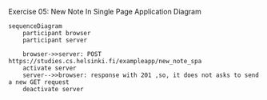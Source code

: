Exercise 05: New Note In Single Page Application Diagram
```mermaid
sequenceDiagram
    participant browser
    participant server

    browser->>server: POST https://studies.cs.helsinki.fi/exampleapp/new_note_spa
    activate server
    server-->>browser: response with 201 ,so, it does not asks to send a new GET request
    deactivate server
```
